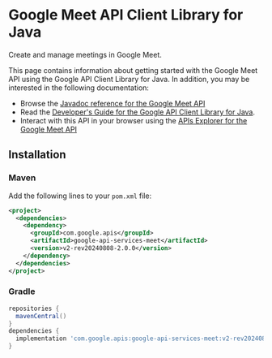 # Google Meet API Client Library for Java

Create and manage meetings in Google Meet.

This page contains information about getting started with the Google Meet API
using the Google API Client Library for Java. In addition, you may be interested
in the following documentation:

* Browse the [Javadoc reference for the Google Meet API][javadoc]
* Read the [Developer's Guide for the Google API Client Library for Java][google-api-client].
* Interact with this API in your browser using the [APIs Explorer for the Google Meet API][api-explorer]

## Installation

### Maven

Add the following lines to your `pom.xml` file:

```xml
<project>
  <dependencies>
    <dependency>
      <groupId>com.google.apis</groupId>
      <artifactId>google-api-services-meet</artifactId>
      <version>v2-rev20240808-2.0.0</version>
    </dependency>
  </dependencies>
</project>
```

### Gradle

```gradle
repositories {
  mavenCentral()
}
dependencies {
  implementation 'com.google.apis:google-api-services-meet:v2-rev20240808-2.0.0'
}
```

[javadoc]: https://googleapis.dev/java/google-api-services-meet/latest/index.html
[google-api-client]: https://github.com/googleapis/google-api-java-client/
[api-explorer]: https://developers.google.com/apis-explorer/#p/meet/v1/
